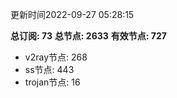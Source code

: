 更新时间2022-09-27 05:28:15

**总订阅: 73**
**总节点: 2633**
**有效节点: 727**
- v2ray节点: 268
- ss节点: 443
- trojan节点: 16
